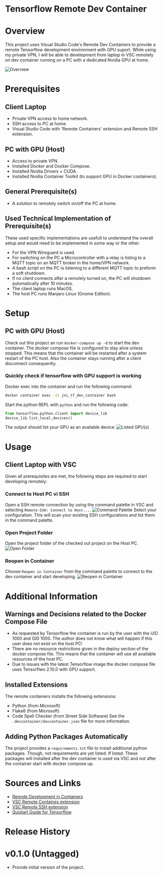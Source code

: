 Tensorflow Remote Dev Container 
===============================

# Overview
This project uses Visual Studio Code's Remote Dev Containers to provide a remote Tensorflow 
development environment with GPU suport.
While using my private VPN, I will be able to development 
from laptop in VSC remotely on dev container running on a PC with a dedicated Nvidia
GPU at home.

![Overview](doc/overview.jpeg)

# Prerequisites
## Client Laptop
- Private VPN access to home network.
- SSH access to PC at home.
- Visual Studio Code with 'Remote Containers' extension and Remote SSH extension.

## PC with GPU (Host)
- Access to private VPN.
- Installed Docker and Docker Compose.
- Installed Nvidia Drivers + CUDA.
- Installed Nvidia Container Toolkit (to support GPU in Docker containers).

## General Prerequisite(s)
- A solution to remotely switch on/off the PC at home.

## Used Technical Implementation of Prerequisite(s)
These used specific implementations  are usefull to understand
the overall setup and would need to be implemented in some way or the other.
- For the VPN Wireguard is used.
- For switching on the PC a Microcontroller with a relay is listing to a MQTT topic on an MQTT
broker in the home/VPN network.
- A bash script on the PC is listening to a different MQTT topic to preform a soft shutdown. 
- If no client connects after a remotely turned on, the PC will shutdown automatically after 10 
minutes.
- The client laptop runs MacOS.
- The host PC runs Manjaro Linux (Gnome Edition).

# Setup
## PC with GPU (Host)
Check out this project an run `docker-compose up -d` to start the dev container.
The docker compose file is configured to stay alive unless stopped. This means that the container will be restarted after a system restart of the PC host. Also the container stays running after a client disconnect consequently. 

### Quickly check if tensorflow with GPU support is working
Docker exec into the container and run the following command:
```bash
docker container exec -it jni_tf_dev_container bash
```

Start the python REPL with `python` and run the following code:
```python
from tensorflow.python.client import device_lib
device_lib.list_local_devices()
```
The output should list your GPU as an available device:
![Listed GPU(s)](doc/quickcheck.png)

# Usage

## Client Laptop with VSC
Given all prerequisites are met, the following steps are required to start developing remotely:

### Connect to Host PC vi SSH
Open a SSH remote connection by using the command palette in VSC and selecting `Remote-SSH: Connect to Host...`.
![Command Palette](doc/command_palette.png)
Select your configuration. This will scan your existing SSH configurations and list them in the command palette.

### Open Project Folder
Open the project folder of the checked out project on the Host PC.
![Open Folder](doc/open_folder.png)

### Reopen in Container
Choose `Reopen in Container` from the command palette to connect to the dev container and start developing.
![Reopen in Container](doc/reopen_in_container.png)

# Additional Information

## Warnings and Decisions related to the Docker Compose File
- As requested by Tensorflow the container is run by the user with the UID 1000 and GID 1000. The author does not know what will happen if this user does not exist on the host PC!
- There are no resource restrictions given in the deploy section of the docker compose file. This means that the container will use all available resources of the host PC.
- Due to issues with the latest Tensorflow image the docker compose file uses Tensorflwo 2.10.0 with GPU support.

## Installed Extensions
The remote containers installs the following extensions:
- Python (from Microsoft)
- Flake8 (from Microsoft)
- Code Spell Checker (from Street Side Software)
See the `.devcontainer/devcontainer.json` file for more information.

## Adding Python Packages Automatically
The project provides a `requirements.txt` file to install additional python packages. Though, not requirements are yet listed. If listed. These packages will installed after the
dev container is used via VSC and *not* after the container start with docker compose up.

# Sources and Links
- [Remote Development in Containers](https://code.visualstudio.com/docs/devcontainers/containers)
- [VSC Remote Containes extension](https://marketplace.visualstudio.com/items?itemName=ms-vscode-remote.remote-containers)
- [VSC Remote SSH extension](https://code.visualstudio.com/docs/remote/ssh) 
- [Quistart Guide for Tensorflow](https://www.tensorflow.org/tutorials/quickstart/beginner)


# Release History

# v0.1.0 (Untagged)
- Provide initial version of the project.
